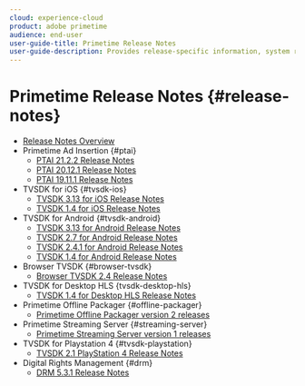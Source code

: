 ```yaml
---
cloud: experience-cloud
product: adobe primetime
audience: end-user
user-guide-title: Primetime Release Notes
user-guide-description: Provides release-specific information, system requirements, limitations, fixed issues, and known issues.
---
```


# Primetime Release Notes {#release-notes}

+ [Release Notes Overview](home.md)
+ Primetime Ad Insertion {#ptai}
  + [PTAI 21.2.2 Release Notes](ptai-21x-release-notes.md)
  + [PTAI 20.12.1 Release Notes](ptai-20x-release-notes.md)
  + [PTAI 19.11.1 Release Notes](ptai-19x-release-notes.md)
+ TVSDK for iOS {#tvsdk-ios}
  + [TVSDK 3.13 for iOS Release Notes](tvsdk-3x-ios.md)
  + [TVSDK 1.4 for iOS Release Notes](tvsdk-1-4-ios.md)
+ TVSDK for Android {#tvsdk-android}
  + [TVSDK 3.13 for Android Release Notes](tvsdk-3x-android.md)
  + [TVSDK 2.7 for Android Release Notes](tvsdk-27-android.md)
  + [TVSDK 2.4.1 for Android Release Notes](tvsdk-24-android.md)  
  + [TVSDK 1.4 for Android Release Notes](tvsdk-1-4-android.md)
+ Browser TVSDK {#browser-tvsdk}
  + [Browser TVSDK 2.4 Release Notes](tvsdk-24-browser.md)
+ TVSDK for Desktop HLS {tvsdk-desktop-hls}
  + [TVSDK 1.4 for Desktop HLS Release Notes](tvsdk-1-4-desktop-hls.md)
+ Primetime Offline Packager {#offline-packager}
  + [Primetime Offline Packager version 2 releases](offline-packager-2x-release-note.md)
+ Primetime Streaming Server {#streaming-server}
  + [Primetime Streaming Server version 1 releases](primetime-streaming-server-1x.md)
+ TVSDK for Playstation 4 {#tvsdk-playstation}
  + [TVSDK 2.1 PlayStation 4 Release Notes](tvsdk-21-ps4.md)
+ Digital Rights Management {#drm}
  + [DRM 5.3.1 Release Notes](drm-531-release-notes.md)
